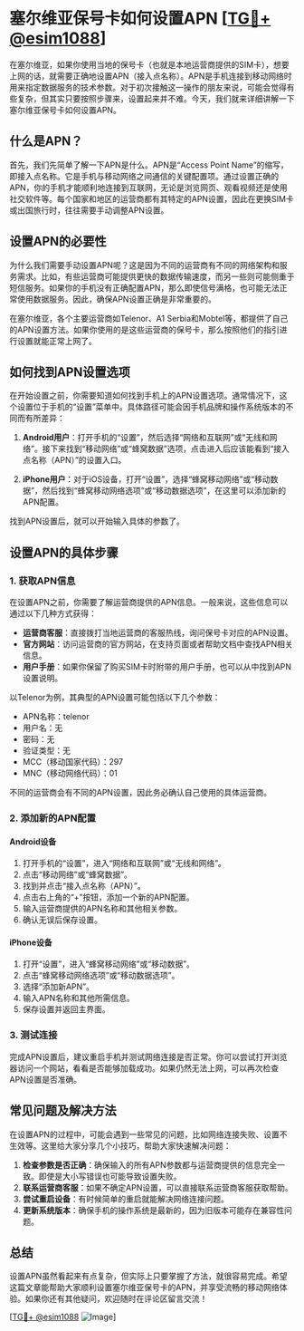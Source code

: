 # 塞尔维亚保号卡如何设置APN [[TG💪+ @esim1088](https://t.me/s/esim1088)]

在塞尔维亚，如果你使用当地的保号卡（也就是本地运营商提供的SIM卡），想要上网的话，就需要正确地设置APN（接入点名称）。APN是手机连接到移动网络时用来指定数据服务的技术参数。对于初次接触这一操作的朋友来说，可能会觉得有些复杂，但其实只要按照步骤来，设置起来并不难。今天，我们就来详细讲解一下塞尔维亚保号卡如何设置APN。

## 什么是APN？

首先，我们先简单了解一下APN是什么。APN是“Access Point Name”的缩写，即接入点名称。它是手机与移动网络之间通信的关键配置项。通过设置正确的APN，你的手机才能顺利地连接到互联网，无论是浏览网页、观看视频还是使用社交软件等。每个国家和地区的运营商都有其特定的APN设置，因此在更换SIM卡或出国旅行时，往往需要手动调整APN设置。

## 设置APN的必要性

为什么我们需要手动设置APN呢？这是因为不同的运营商有不同的网络架构和服务需求。比如，有些运营商可能提供更快的数据传输速度，而另一些则可能侧重于短信服务。如果你的手机没有正确配置APN，那么即使信号满格，也可能无法正常使用数据服务。因此，确保APN设置正确是非常重要的。

在塞尔维亚，各个主要运营商如Telenor、A1 Serbia和Mobtel等，都提供了自己的APN设置方法。如果你使用的是这些运营商的保号卡，那么按照他们的指引进行设置就能正常上网了。

## 如何找到APN设置选项

在开始设置之前，你需要知道如何找到手机上的APN设置选项。通常情况下，这个设置位于手机的“设置”菜单中。具体路径可能会因手机品牌和操作系统版本的不同而有所差异：

1. **Android用户**：打开手机的“设置”，然后选择“网络和互联网”或“无线和网络”。接下来找到“移动网络”或“蜂窝数据”选项，点击进入后应该能看到“接入点名称（APN）”的设置入口。
   
2. **iPhone用户**：对于iOS设备，打开“设置”，选择“蜂窝移动网络”或“移动数据”，然后找到“蜂窝移动网络选项”或“移动数据选项”，在这里可以添加新的APN配置。

找到APN设置后，就可以开始输入具体的参数了。

## 设置APN的具体步骤

### 1. 获取APN信息

在设置APN之前，你需要了解运营商提供的APN信息。一般来说，这些信息可以通过以下几种方式获得：

- **运营商客服**：直接拨打当地运营商的客服热线，询问保号卡对应的APN设置。
- **官方网站**：访问运营商的官方网站，在支持页面或者帮助文档中查找APN相关信息。
- **用户手册**：如果你保留了购买SIM卡时附带的用户手册，也可以从中找到APN设置说明。

以Telenor为例，其典型的APN设置可能包括以下几个参数：
- APN名称：telenor
- 用户名：无
- 密码：无
- 验证类型：无
- MCC（移动国家代码）：297
- MNC（移动网络代码）：01

不同的运营商会有不同的APN设置，因此务必确认自己使用的具体运营商。

### 2. 添加新的APN配置

#### Android设备

1. 打开手机的“设置”，进入“网络和互联网”或“无线和网络”。
2. 点击“移动网络”或“蜂窝数据”。
3. 找到并点击“接入点名称（APN）”。
4. 点击右上角的“+”按钮，添加一个新的APN配置。
5. 输入运营商提供的APN名称和其他相关参数。
6. 确认无误后保存设置。

#### iPhone设备

1. 打开“设置”，进入“蜂窝移动网络”或“移动数据”。
2. 点击“蜂窝移动网络选项”或“移动数据选项”。
3. 选择“添加新APN”。
4. 输入APN名称和其他所需信息。
5. 保存设置并返回主界面。

### 3. 测试连接

完成APN设置后，建议重启手机并测试网络连接是否正常。你可以尝试打开浏览器访问一个网站，看看是否能够加载成功。如果仍然无法上网，可以再次检查APN设置是否准确。

## 常见问题及解决方法

在设置APN的过程中，可能会遇到一些常见的问题，比如网络连接失败、设置不生效等。这里给大家分享几个小技巧，帮助大家快速解决问题：

1. **检查参数是否正确**：确保输入的所有APN参数都与运营商提供的信息完全一致。即使是大小写错误也可能导致设置失败。
2. **联系运营商客服**：如果不确定APN设置，可以直接联系运营商客服获取帮助。
3. **尝试重启设备**：有时候简单的重启就能解决网络连接问题。
4. **更新系统版本**：确保手机的操作系统是最新的，因为旧版本可能存在兼容性问题。

## 总结

设置APN虽然看起来有点复杂，但实际上只要掌握了方法，就很容易完成。希望这篇文章能帮助大家顺利设置塞尔维亚保号卡的APN，并享受流畅的移动网络体验。如果你还有其他疑问，欢迎随时在评论区留言交流！

[[TG💪+ @esim1088](https://t.me/s/esim1088) ![Image](https://i.postimg.cc/4NQfJmqS/Snipaste-2025-05-13-00-14-12.png)]